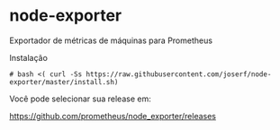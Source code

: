 # node-exporter
Exportador de métricas de máquinas para Prometheus

Instalação

    # bash <( curl -Ss https://raw.githubusercontent.com/joserf/node-exporter/master/install.sh)


Você pode selecionar sua release em:

https://github.com/prometheus/node_exporter/releases

